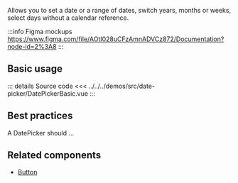 Allows you to set a date or a range of dates, switch years, months or weeks, select days without a calendar reference.

:::info Figma mockups
https://www.figma.com/file/AOtI028uCFzAmnADVCz872/Documentation?node-id=2%3A8
:::

## Basic usage

<DatePickerBasic />

::: details Source code
<<< ../../../demos/src/date-picker/DatePickerBasic.vue
:::

## Best practices

A DatePicker should ...

## Related components

- [Button](/components/button/button.doc)
